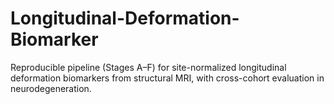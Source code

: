 # Longitudinal-Deformation-Biomarker
Reproducible pipeline (Stages A–F) for site-normalized longitudinal deformation biomarkers from structural MRI, with cross-cohort evaluation in neurodegeneration.
